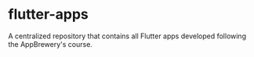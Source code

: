 # flutter-apps
A centralized repository that contains all Flutter apps developed following the AppBrewery's course.
